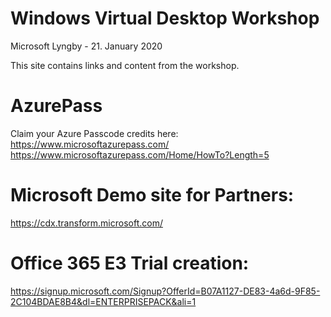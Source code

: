 # Windows Virtual Desktop Workshop
Microsoft Lyngby - 21. January 2020

This site contains links and content from the workshop.


# AzurePass
Claim your Azure Passcode credits here:
https://www.microsoftazurepass.com/
https://www.microsoftazurepass.com/Home/HowTo?Length=5

# Microsoft Demo site for Partners:
https://cdx.transform.microsoft.com/

# Office 365 E3 Trial creation:
https://signup.microsoft.com/Signup?OfferId=B07A1127-DE83-4a6d-9F85-2C104BDAE8B4&dl=ENTERPRISEPACK&ali=1

